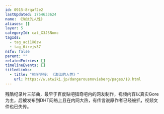 ```yaml
---
id: 0915-8rqaf2e2
lastUpdated: 1754633624
name: 《淘汰的人性》
aliases: []
layer: 5
categoryId: cat_X3JSNomc
tagIds:
  - tag_aci1X8zw
  - tag_6irejv37
nsfw: false
parent: ""
relatedEntries: []
timelineEvents: []
titledLinks:
  - title: "相关链接: 《淘汰的人性》"
    url: https://w.atwiki.jp/dangerousmovieberg/pages/18.html
---
```


残酷纪录片三部曲，最早于百度贴吧猎奇吧内的网友制作，视频内容以真实Gore为主，后被发布到DHT网络上且在内网大热，有传言说原作者已经被抓，视频文件也已失传。